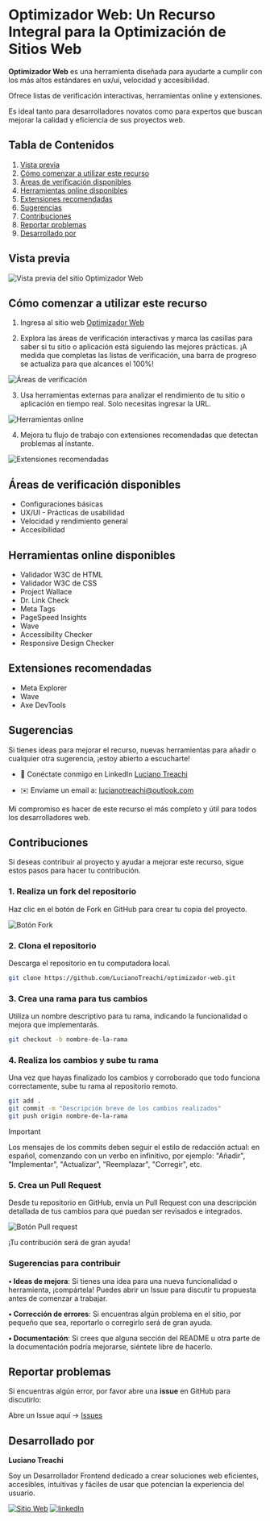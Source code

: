 # Optimizador Web: Un Recurso Integral para la Optimización de Sitios Web

**Optimizador Web** es una herramienta diseñada para ayudarte a cumplir con los más altos estándares en ux/ui, velocidad y accesibilidad.

Ofrece listas de verificación interactivas, herramientas online y extensiones.

Es ideal tanto para desarrolladores novatos como para expertos que buscan mejorar la calidad y eficiencia de sus proyectos web.

## Tabla de Contenidos

1. [Vista previa](#vista-previa)
2. [Cómo comenzar a utilizar este recurso](#cómo-comenzar-a-utilizar-este-recurso)
3. [Áreas de verificación disponibles](#áreas-de-verificación-disponibles)
4. [Herramientas online disponibles](#herramientas-online-disponibles)
5. [Extensiones recomendadas](#extensiones-recomendadas)
6. [Sugerencias](#sugerencias)
7. [Contribuciones](#contribuciones)
8. [Reportar problemas](#reportar-problemas)
9. [Desarrollado por](#desarrollado-por)

## Vista previa

![Vista previa del sitio Optimizador Web](assets/readme/preview.png)

## Cómo comenzar a utilizar este recurso

1. Ingresa al sitio web [Optimizador Web](https://optimizadorweb.site/)

2. Explora las áreas de verificación interactivas y marca las casillas para saber si tu sitio
   o aplicación está siguiendo las mejores prácticas. ¡A medida que completas las listas de verificación, una barra de progreso se actualiza para que alcances el 100%!

![Áreas de verificación](assets/readme/areas.png)

3. Usa herramientas externas para analizar el rendimiento de tu sitio o aplicación en tiempo real. Solo necesitas ingresar la URL.

![Herramientas online](assets/readme/sites.png)

4. Mejora tu flujo de trabajo con extensiones recomendadas que detectan problemas al instante.

![Extensiones recomendadas](assets/readme/extensions.png)

## Áreas de verificación disponibles

- Configuraciones básicas
- UX/UI - Prácticas de usabilidad
- Velocidad y rendimiento general
- Accesibilidad

## Herramientas online disponibles

- Validador W3C de HTML
- Validador W3C de CSS
- Project Wallace
- Dr. Link Check
- Meta Tags
- PageSpeed Insights
- Wave
- Accessibility Checker
- Responsive Design Checker

## Extensiones recomendadas

- Meta Explorer
- Wave
- Axe DevTools

## Sugerencias

Si tienes ideas para mejorar el recurso, nuevas herramientas para añadir o cualquier otra sugerencia, ¡estoy abierto a escucharte!

- 🔗 Conéctate conmigo en LinkedIn [Luciano Treachi](https://www.linkedin.com/in/luciano-treachi/)

- ✉️ Envíame un email a: [lucianotreachi@outlook.com](mailto:lucianotreachi@outlook.com)

Mi compromiso es hacer de este recurso el más completo y útil para todos los desarrolladores web.

## Contribuciones

Si deseas contribuir al proyecto y ayudar a mejorar este recurso, sigue estos pasos para hacer tu contribución.

### 1. Realiza un fork del repositorio

Haz clic en el botón de Fork en GitHub para crear tu copia del proyecto.

![Botón Fork](assets/readme/fork.png)

### 2. Clona el repositorio

Descarga el repositorio en tu computadora local.

```bash
git clone https://github.com/LucianoTreachi/optimizador-web.git
```

### 3. Crea una rama para tus cambios

Utiliza un nombre descriptivo para tu rama, indicando la funcionalidad o mejora que implementarás.

```bash
git checkout -b nombre-de-la-rama
```

### 4. Realiza los cambios y sube tu rama

Una vez que hayas finalizado los cambios y corroborado que todo funciona correctamente, sube tu rama al repositorio remoto.

```bash
git add .
git commit -m "Descripción breve de los cambios realizados"
git push origin nombre-de-la-rama
```

> [!IMPORTANT]
> Los mensajes de los commits deben seguir el estilo de redacción actual: en español, comenzando con un verbo en infinitivo, por ejemplo: "Añadir", "Implementar", "Actualizar", "Reemplazar", "Corregir", etc.

### 5. Crea un Pull Request

Desde tu repositorio en GitHub, envía un Pull Request con una descripción detallada de tus cambios para que puedan ser revisados e integrados.

![Botón Pull request](assets/readme/pr.png)

¡Tu contribución será de gran ayuda!

### Sugerencias para contribuir

**• Ideas de mejora**: Si tienes una idea para una nueva funcionalidad o herramienta, ¡compártela! Puedes abrir un Issue para discutir tu propuesta antes de comenzar a trabajar.

**• Corrección de errores**: Si encuentras algún problema en el sitio, por pequeño que sea, reportarlo o corregirlo será de gran ayuda.

**• Documentación**: Si crees que alguna sección del README u otra parte de la documentación podría mejorarse, siéntete libre de hacerlo.

## Reportar problemas

Si encuentras algún error, por favor abre una **issue** en GitHub para discutirlo:

Abre un Issue aquí → [Issues](https://github.com/LucianoTreachi/optimizador-web/issues)

## Desarrollado por

**Luciano Treachi**

Soy un Desarrollador Frontend dedicado a crear soluciones web eficientes, accesibles, intuitivas y fáciles de usar que potencian la experiencia del usuario.

[![Sitio Web](https://img.shields.io/badge/Sitio_Web-black?style=for-the-badge&logoColor=white)](https://lucianotreachi.website/)
[![linkedIn](https://img.shields.io/badge/LinkedIn-0077B5?style=for-the-badge&logoColor=white)](https://www.linkedin.com/in/luciano-treachi/)
